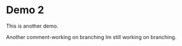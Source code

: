 # Demo 2

This is another demo.

Another comment-working on branching
Im still working on branching.